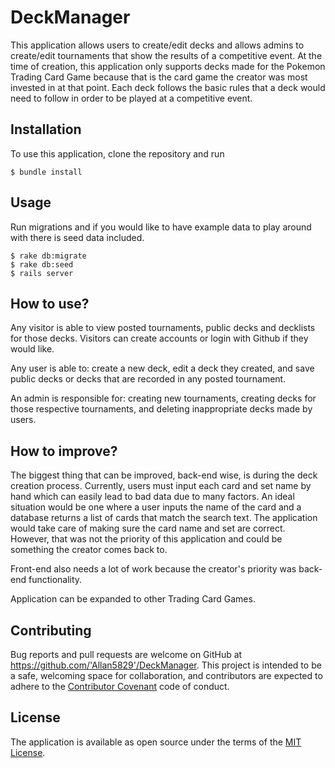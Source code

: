 # DeckManager

This application allows users to create/edit decks and allows admins to create/edit tournaments that show the results of a competitive event. At the time of creation, this application only supports decks made for the Pokemon Trading Card Game because that is the card game the creator was most invested in at that point. Each deck follows the basic rules that a deck would need to follow in order to be played at a competitive event.

## Installation

To use this application, clone the repository and run

    $ bundle install

## Usage

Run migrations and if you would like to have example data to play around with there is seed data included.

    $ rake db:migrate
    $ rake db:seed
    $ rails server 

## How to use?

Any visitor is able to view posted tournaments, public decks and decklists for those decks. Visitors can create accounts or login with Github if they would like.

Any user is able to: create a new deck, edit a deck they created, and save public decks or decks that are recorded in any posted tournament.

An admin is responsible for: creating new tournaments, creating decks for those respective tournaments, and deleting inappropriate decks made by users.

## How to improve?

The biggest thing that can be improved, back-end wise, is during the deck creation process. Currently, users must input each card and set name by hand which can easily lead to bad data due to many factors. An ideal situation would be one where a user inputs the name of the card and a database returns a list of cards that match the search text. The application would take care of making sure the card name and set are correct. However, that was not the priority of this application and could be something the creator comes back to.

Front-end also needs a lot of work because the creator's priority was back-end functionality.

Application can be expanded to other Trading Card Games.

## Contributing

Bug reports and pull requests are welcome on GitHub at https://github.com/'Allan5829'/DeckManager. This project is intended to be a safe, welcoming space for collaboration, and contributors are expected to adhere to the [Contributor Covenant](http://contributor-covenant.org) code of conduct.

## License

The application is available as open source under the terms of the [MIT License](https://opensource.org/licenses/MIT).
